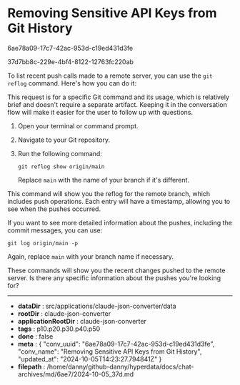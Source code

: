 # Removing Sensitive API Keys from Git History

6ae78a09-17c7-42ac-953d-c19ed431d3fe

37d7bb8c-229e-4bf4-8122-12763fc220ab

 To list recent push calls made to a remote server, you can use the `git reflog` command. Here's how you can do it:

<antThinking>This request is for a specific Git command and its usage, which is relatively brief and doesn't require a separate artifact. Keeping it in the conversation flow will make it easier for the user to follow up with questions.</antThinking>

1. Open your terminal or command prompt.

2. Navigate to your Git repository.

3. Run the following command:

   ```
   git reflog show origin/main
   ```

   Replace `main` with the name of your branch if it's different.

This command will show you the reflog for the remote branch, which includes push operations. Each entry will have a timestamp, allowing you to see when the pushes occurred.

If you want to see more detailed information about the pushes, including the commit messages, you can use:

```
git log origin/main -p
```

Again, replace `main` with your branch name if necessary.

These commands will show you the recent changes pushed to the remote server. Is there any specific information about the pushes you're looking for?

---

* **dataDir** : src/applications/claude-json-converter/data
* **rootDir** : claude-json-converter
* **applicationRootDir** : claude-json-converter
* **tags** : p10.p20.p30.p40.p50
* **done** : false
* **meta** : {
  "conv_uuid": "6ae78a09-17c7-42ac-953d-c19ed431d3fe",
  "conv_name": "Removing Sensitive API Keys from Git History",
  "updated_at": "2024-10-05T14:23:27.794841Z"
}
* **filepath** : /home/danny/github-danny/hyperdata/docs/chat-archives/md/6ae7/2024-10-05_37d.md